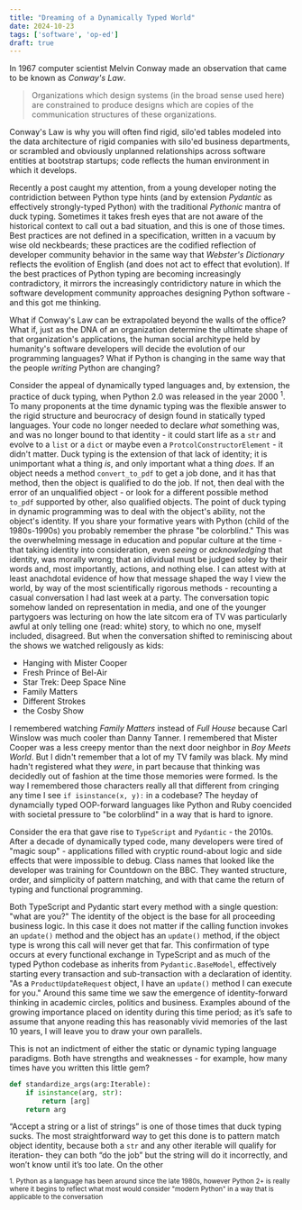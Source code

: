 ```yaml
---
title: "Dreaming of a Dynamically Typed World"
date: 2024-10-23
tags: ['software', 'op-ed']
draft: true
---
```

In 1967 computer scientist Melvin Conway made an observation that came to be known as _Conway's Law_.
> Organizations which design systems (in the broad sense used here) are constrained to produce designs which are copies of the communication structures of these organizations.

Conway's Law is why you will often find rigid, silo'ed tables modeled into the data architecture of rigid companies with silo'ed business departments, or scrambled and obviously unplanned relationships across software entities at bootstrap startups; code reflects the human environment in which it develops.

Recently a post caught my attention, from a young developer noting the contridiction between Python type hints (and by extension _Pydantic_ as effectively strongly-typed Python) with the traditional _Pythonic_ mantra of duck typing. Sometimes it takes fresh eyes that are not aware of the historical context to call out a bad situation, and this is one of those times. Best practices are not defined in a specification, written in a vacuum by wise old neckbeards; these practices are the codified reflection of developer community behavior in the same way that _Webster's Dictionary_ reflects the evolition of English (and does not act to effect that evolution). If the best practices of Python typing are becoming increasingly contradictory, it mirrors the increasingly contridictory nature in which the software development community approaches designing Python software - and this got me thinking. 

What if Conway's Law can be extrapolated beyond the walls of the office? What if, just as the DNA of an organization determine the ultimate shape of that organization's applications, the human social architype held by humanity's software developers will decide the evolution of our programming languages? What if Python is changing in the same way that the people _writing_ Python are changing? 

Consider the appeal of dynamically typed languages and, by extension, the practice of duck typing, when Python 2.0 was released in the year 2000 <sup>1</sup>. 
To many proponents at the time dynamic typing was the flexible answer to the rigid structure and beurocracy of design found in statically typed languages. Your code no longer needed to declare _what_ something was, and was no longer bound to that identity - it could start life as a `str` and evolve to a `list` or a `dict` or maybe even a `ProtcolConstructorElement` - it didn't matter. Duck typing is the extension of that lack of identity; it is unimportant what a thing _is_, and only important what a thing _does_. If an object needs a method `convert_to_pdf` to get a job done, and it has that method, then the object is qualified to do the job. If not, then deal with the error of an unqualified object - or look for a different possible method `to_pdf` supported by other, also qualified objects. The point of duck typing in dynamic programming was to deal with the object's ability, not the object's identity. 
If you share your formative years with Python (child of the 1980s-1990s) you probably remember the phrase "be colorblind." This was the overwhelming message in education and popular culture at the time - that taking identity into consideration, even _seeing_ or _acknowledging_ that identity, was morally wrong; that an idividual must be judged soley by their words and, most importantly, actions, and nothing else. I can attest with at least anachdotal evidence of how that message shaped the way I view the world, by way of the most scientifically rigorous methods - recounting a casual conversation I had last week at a party. The conversation topic somehow landed on representation in media, and one of the younger partygoers was lecturing on how the late sitcom era of TV was particularly awful at only telling one (read: white) story, to which no one, myself included, disagreed. But when the conversation shifted to reminiscing about the shows we watched religously as kids:
 
* Hanging with Mister Cooper
* Fresh Prince of Bel-Air
* Star Trek: Deep Space Nine
* Family Matters
* Different Strokes
* the Cosby Show 

I remembered watching _Family Matters_ instead of _Full House_ because Carl Winslow was much cooler than Danny Tanner. I remembered that Mister Cooper was a less creepy mentor than the next door neighbor in _Boy Meets World_. But I didn't remember that a lot of my TV family was black. My mind hadn't registered what they _were_, in part because that thinking was decidedly out of fashion at the time those memories were formed. Is the way I remembered those characters really all that different from cringing any time I see `if isinstance(x, y):`  in a codebase? The heyday of dynamcially typed OOP-forward languages like Python and Ruby coencided with societal pressure to "be colorblind" in a way that is hard to ignore.

Consider the era that gave rise to `TypeScript` and `Pydantic` - the 2010s. After a decade of dynamically typed code, many developers were tired of "magic soup" - applications filled with cryptic round-about logic and side effects that were impossible to debug. Class names that looked like the developer was training for Countdown on the BBC. They wanted structure, order, and simplicity of pattern matching, and with that came the return of typing and functional programming. 

Both TypeScript and Pydantic start every method with a single question: "what are you?" The identity of the object is the base for all proceeding business logic. In this case it does not matter if the calling function invokes an `update()` method and the object has an `update()` method, if the object type is wrong this call will never get that far. This confirmation of type occurs at every functional exchange in TypeScript and as much of the typed Python codebase as inherits from `Pydantic.BaseModel`, effectively starting every transaction and sub-transaction with a declaration of identity. "As a `ProductUpdateRequest` object, I have an `update()` method I can execute for you." 
Around this same time we saw the emergence of identity-forward thinking in academic circles, politics and business. Examples abound of the growing importance placed on identity during this time period; as it’s safe to assume that anyone reading this has reasonably vivid memories of the last 10 years, I will leave you to draw your own parallels.

 This is not an indictment of either the static or dynamic typing language paradigms. Both have strengths and weaknesses - for example, how many times have you written this little gem? 
 ```python
 def standardize_args(arg:Iterable):
     if isinstance(arg, str):
         return [arg]
     return arg
```

 “Accept a string or a list of strings” is one of those times that duck typing sucks. The most straightforward way to get this done is to pattern match object identity, because both a `str` and any other iterable will qualify for iteration- they can both “do the job” but the string will do it incorrectly, and won’t know until it’s too late. On the other

<sub>1. Python as a language has been around since the late 1980s, however Python 2+ is really where it begins to reflect what most would consider "modern Python" in a way that is applicable to the conversation</sub>
<!--stackedit_data:
eyJoaXN0b3J5IjpbLTQ3MTk4NTY0Myw0MzczNDMwNjEsLTM5OT
cyNDQzMywtMTE1Njg3NDA3MCwtMTM0ODg4NTIwNCwtMjE3NTY3
NjU0LDE3MzI5NzAwNTQsMjAxNjYxMjI1NCwyMDE2NjEyMjU0LD
U3NjY0Nzg5MCwtNjkzNjA3NjEwLDEwOTA1NTAyMzhdfQ==
-->